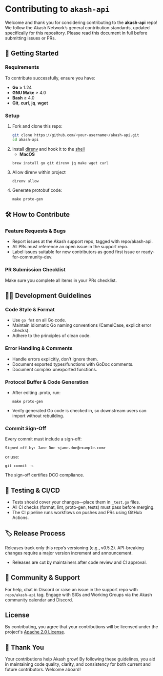 # Contributing to `akash-api`

Welcome and thank you for considering contributing to the **akash-api** repo!
We follow the Akash Network’s general contribution standards, updated specifically for this repository.
Please read this document in full before submitting issues or PRs.

## 🚀 Getting Started

### Requirements

To contribute successfully, ensure you have:

- **Go** ≥ 1.24
- **GNU Make** ≥ 4.0
- **Bash** ≥ 4.0
- **Git**, **curl**, **jq**, **wget**  

### Setup

1. Fork and clone this repo:
    ```bash
   git clone https://github.com/<your-username>/akash-api.git
   cd akash-api
   ```
2. Install [direnv](https://direnv.net) and hook it to the [shell](https://direnv.net/docs/hook.html)
    - **MacOS**
    ```shell
    brew install go git direnv jq make wget curl
    ```
3. Allow direnv within project
    ```shell
    direnv allow
    ```
4. Generate protobuf code:
	```
	make proto-gen
	```
## 🛠 How to Contribute

### Feature Requests & Bugs
* Report issues at the Akash support repo, tagged with repo/akash-api.
* All PRs must reference an open issue in the support repo. 
* Label issues suitable for new contributors as good first issue or ready-for-community-dev.
### PR Submission Checklist
Make sure you complete all items in your PRs checklist.

## 🧑‍💻 Development Guidelines

### Code Style & Format
* Use `go fmt` on all Go code. 
* Maintain idiomatic Go naming conventions (CamelCase, explicit error checks).
* Adhere to the principles of clean code.
  
### Error Handling & Comments
* Handle errors explicitly, don’t ignore them.
* Document exported types/functions with GoDoc comments.
* Document complex unexported functions.
  
### Protocol Buffer & Code Generation
* After editing .proto, run:
	```
	make proto-gen
	```
* Verify generated Go code is checked in, so downstream users can import without rebuilding.

### Commit Sign-Off
Every commit must include a sign-off:
```
Signed-off-by: Jane Doe <jane.doe@example.com>
```
or use:
```
git commit -s
```
The sign-off certifies DCO compliance.

## 🧪 Testing & CI/CD

* Tests should cover your changes—place them in `_test.go` files.
* All CI checks (format, lint, proto-gen, tests) must pass before merging.
* The CI pipeline runs workflows on pushes and PRs using GitHub Actions.

## 🏷 Release Process

Releases track only this repo’s versioning (e.g., v0.5.2).
API-breaking changes require a major version increment and announcement.
* Releases are cut by maintainers after code review and CI approval.

## 👥 Community & Support

For help, chat in Discord or raise an issue in the support repo with `repo/akash-api` tag.
Engage with SIGs and Working Groups via the Akash community calendar and Discord.

## License

By contributing, you agree that your contributions will be licensed under the project's [Apache 2.0 License](LICENSE).


## 🙏 Thank You

Your contributions help Akash grow!
By following these guidelines, you aid in maintaining code quality, clarity, and consistency for both current and future contributors.
Welcome aboard!
